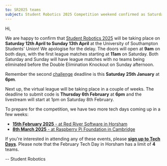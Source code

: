 ```yaml
---
to: SR2025 teams
subject: Student Robotics 2025 Competition weekend confirmed as Saturday 12th to Sunday 13th April
---
```


Hi,

We are happy to confirm that [Student Robotics 2025](https://studentrobotics.org/events/sr2025/competition/) will be taking place on **Saturday 12th April to Sunday 13th April** at the University of Southampton Students' Union! We apologise for the delay. The doors will open at **9am** on both days, with the first league matches starting at **11am** on Saturday. Both Saturday and Sunday will have league matches with no teams being eliminated before the Double Elimination Knockout on Sunday afternoon.

Remember the second [challenge](https://studentrobotics.org/docs/resources/2025/challenges.html) deadline is this **Saturday 25th January** at **6pm**.

Next up, the virtual league will be taking place in a couple of weeks. The deadline to submit code is **Thursday 6th February** at **6pm** and the livestream will start at 1pm on Saturday 8th February.

To prepare for  the competition, we have two more tech days coming up in a few weeks:
* [**15th February 2025** - at Red River Software in Horsham](https://studentrobotics.org/events/sr2025/horsham-tech-day-february)
* [**8th March 2025** - at Raspberry Pi Foundation in Cambridge](https://studentrobotics.org/events/sr2025/cambridge-tech-day-march)

If you're interested in attending any of these events, please **[sign up to Tech Days](https://forms.gle/SpZnqpUAaRbxwy2C9)**. Please note that the February Tech Day in Horsham has a limit of **4** teams.

-- Student Robotics
